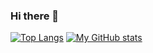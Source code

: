 ### Hi there 👋

[![Top Langs](https://github-readme-stats.vercel.app/api/top-langs/?username=Amelia1110&layout=donut&theme=radical)](https://github.com/Amelia1110/github-readme-stats) [![My GitHub stats](https://github-readme-stats.vercel.app/api?username=Amelia1110&hide_rank=true&theme=radical)](https://github.com/Amelia1110/github-readme-stats)

<!--
**Amelia1110/Amelia1110** is a ✨ _special_ ✨ repository because its `README.md` (this file) appears on your GitHub profile.

Here are some ideas to get you started:

- 🔭 I’m currently working on ...
- 🌱 I’m currently learning ...
- 👯 I’m looking to collaborate on ...
- 🤔 I’m looking for help with ...
- 💬 Ask me about ...
- 📫 How to reach me: ...
- 😄 Pronouns: ...
- ⚡ Fun fact: ...
-->
